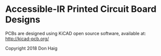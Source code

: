 # Accessible-IR Printed Circuit Board Designs

 PCBs are designed using KiCAD open source software, available at: http://kicad-pcb.org/


Copyright 2018 Don Haig 
